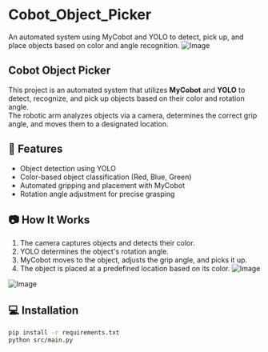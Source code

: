 # Cobot_Object_Picker
An automated system using MyCobot and YOLO to detect, pick up, and place objects based on color and angle recognition.
![Image](https://github.com/user-attachments/assets/407b0578-cdab-4887-bea2-33b7561d84fa)
## Cobot Object Picker

This project is an automated system that utilizes **MyCobot** and **YOLO** to detect, recognize, and pick up objects based on their color and rotation angle.  
The robotic arm analyzes objects via a camera, determines the correct grip angle, and moves them to a designated location.


## 🚀 Features
- Object detection using YOLO
- Color-based object classification (Red, Blue, Green)
- Automated gripping and placement with MyCobot
- Rotation angle adjustment for precise grasping

## 📷 How It Works
1. The camera captures objects and detects their color.
2. YOLO determines the object's rotation angle.
3. MyCobot moves to the object, adjusts the grip angle, and picks it up.
4. The object is placed at a predefined location based on its color.
   ![Image](https://github.com/user-attachments/assets/c5d1c07b-12bc-4a48-ac68-47879e7fb2f4)

![Image](https://github.com/user-attachments/assets/a7bde7c6-7237-42ff-9fbb-de91b99f5149)

## 💻 Installation
```bash
pip install -r requirements.txt
python src/main.py
